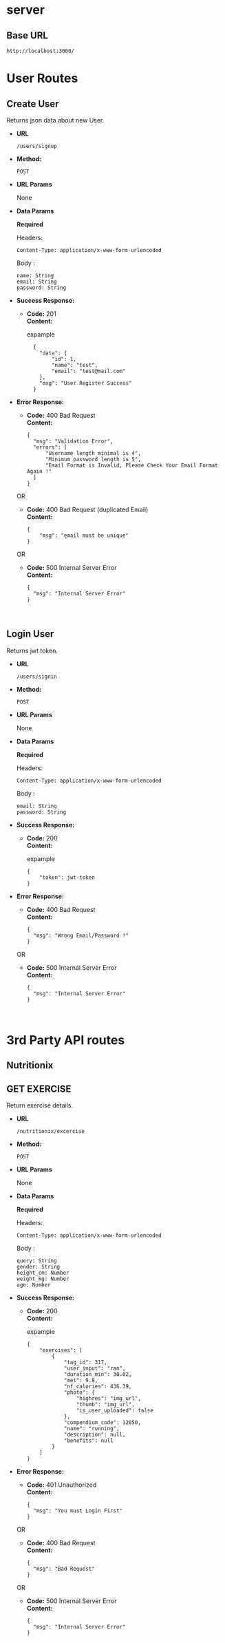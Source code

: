 # server

## Base URL
```
http://localhost:3000/
```

# User Routes

**Create User**
----
  Returns json data about new User.

* **URL**
  ```
  /users/signup
  ```

* **Method:**

  `POST`
  
*  **URL Params**
  
    None

* **Data Params**

  **Required**
    
    Headers:
    
    `Content-Type: application/x-www-form-urlencoded`

    Body :

    ```
    name: String
    email: String
    password: String
    ```

* **Success Response:**

  * **Code:** 201 <br />
    **Content:**
    
    expample
    ```
      {
        "data": {
            "id": 1,
            "name": "test",
            "email": "test@mail.com"
        },
        "msg": "User Register Success"
      }
    ```
 
* **Error Response:**

  * **Code:** 400 Bad Request <br />
    **Content:**
    
    ```
    {
      "msg": "Validation Error",
      "errors": [
          "Username length minimal is 4",
          "Minimum password length is 5",
          "Email Format is Invalid, Please Check Your Email Format Again !"
      ]
    }
    ```
  OR
  * **Code:** 400 Bad Request (duplicated Email) <br />
    **Content:**
    ```
    {
        "msg": "email must be unique"
    }
    ```
  OR

  * **Code:** 500 Internal Server Error <br />
    **Content:**
    
    ```
    {
      "msg": "Internal Server Error"
    }
    ```
    <br/>
**Login User**
----
  Returns jwt token.

* **URL**
  ```
  /users/signin
  ```

* **Method:**

  `POST`
  
*  **URL Params**
  
    None

* **Data Params**

  **Required**
    
    Headers:
    
    `Content-Type: application/x-www-form-urlencoded`

    Body :

    ```
    email: String
    password: String
    ```

* **Success Response:**

  * **Code:** 200 <br />
    **Content:**
    
    expample
    ```
    {
        "token": jwt-token
    }
    ```
 
* **Error Response:**

  * **Code:** 400 Bad Request <br />
    **Content:**
    
    ```
    {
      "msg": "Wrong Email/Password !"
    }
    ```
  OR

  * **Code:** 500 Internal Server Error <br />
    **Content:**
    
    ```
    {
      "msg": "Internal Server Error"
    }
    ```
    <br/>

<!--routes google sign in belum google sign in -->

# 3rd Party API routes
## Nutritionix

**GET EXERCISE**
----
  Return exercise details.

* **URL**
  ```
  /nutritionix/excercise
  ```

* **Method:**

  `POST`
  
*  **URL Params**
  
    None

* **Data Params**

  **Required**
    
    Headers:
    
    `Content-Type: application/x-www-form-urlencoded`

    Body :

    ```
    query: String
    gender: String
    height_cm: Number
    weight_kg: Number
    age: Number
    ```

* **Success Response:**

  * **Code:** 200 <br />
    **Content:**
    
    expample
    ```
    {
        "exercises": [
            {
                "tag_id": 317,
                "user_input": "ran",
                "duration_min": 30.02,
                "met": 9.8,
                "nf_calories": 436.39,
                "photo": {
                    "highres": "img_url",
                    "thumb": "img_url",
                    "is_user_uploaded": false
                },
                "compendium_code": 12050,
                "name": "running",
                "description": null,
                "benefits": null
            }
        ]
    }
    ```
 
* **Error Response:**

  * **Code:** 401 Unauthorized <br />
    **Content:**
    
    ```
    {
      "msg": "You must Login First"
    }
    ```
  OR
  * **Code:** 400 Bad Request <br />
    **Content:**
    
    ```
    {
      "msg": "Bad Request"
    }
    ```
  OR
  * **Code:** 500 Internal Server Error <br />
    **Content:**
    
    ```
    {
      "msg": "Internal Server Error"
    }
    ```
    <br/>

